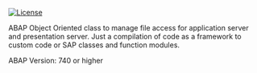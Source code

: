 [![License](https://img.shields.io/github/license/abapGit/abapGit?label=License&color=green)](LICENSE)

ABAP Object Oriented class to manage file access for application server and presentation server.
Just a compilation of code as a framework to custom code or SAP classes and function modules.

ABAP Version: 740 or higher
